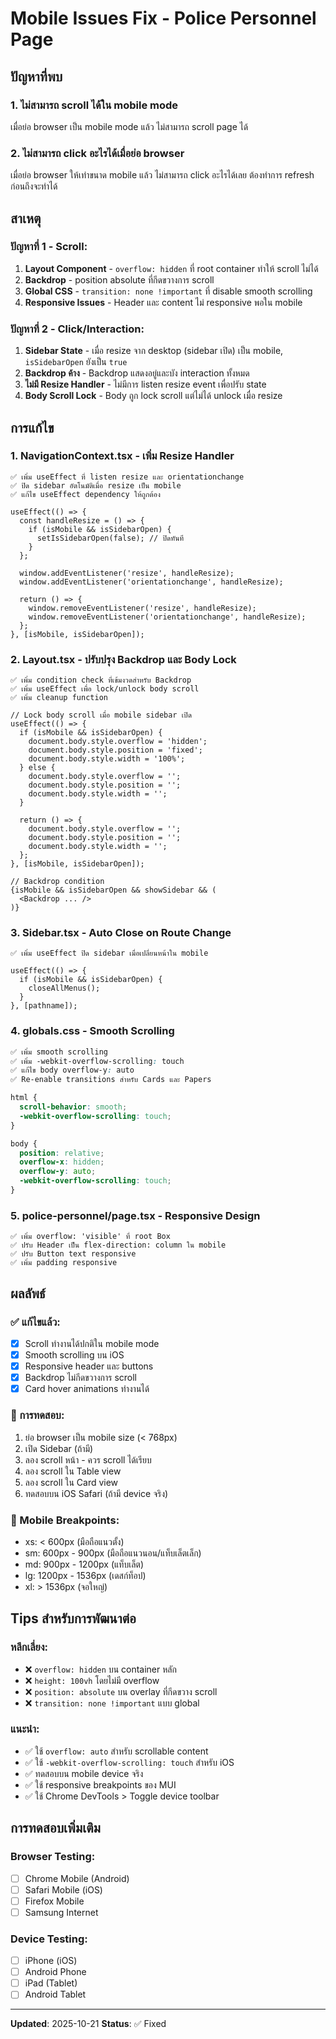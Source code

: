# Mobile Issues Fix - Police Personnel Page

## ปัญหาที่พบ

### 1. ไม่สามารถ scroll ได้ใน mobile mode
เมื่อย่อ browser เป็น mobile mode แล้ว ไม่สามารถ scroll page ได้

### 2. ไม่สามารถ click อะไรได้เมื่อย่อ browser 
เมื่อย่อ browser ให้เท่าขนาด mobile แล้ว ไม่สามารถ click อะไรได้เลย ต้องทำการ refresh ก่อนถึงจะทำได้

## สาเหตุ

### ปัญหาที่ 1 - Scroll:
1. **Layout Component** - `overflow: hidden` ที่ root container ทำให้ scroll ไม่ได้
2. **Backdrop** - position absolute ที่กีดขวางการ scroll
3. **Global CSS** - `transition: none !important` ที่ disable smooth scrolling
4. **Responsive Issues** - Header และ content ไม่ responsive พอใน mobile

### ปัญหาที่ 2 - Click/Interaction:
1. **Sidebar State** - เมื่อ resize จาก desktop (sidebar เปิด) เป็น mobile, `isSidebarOpen` ยังเป็น `true`
2. **Backdrop ค้าง** - Backdrop แสดงอยู่และบัง interaction ทั้งหมด
3. **ไม่มี Resize Handler** - ไม่มีการ listen resize event เพื่อปรับ state
4. **Body Scroll Lock** - Body ถูก lock scroll แต่ไม่ได้ unlock เมื่อ resize

## การแก้ไข

### 1. NavigationContext.tsx - เพิ่ม Resize Handler
```tsx
✅ เพิ่ม useEffect ที่ listen resize และ orientationchange
✅ ปิด sidebar อัตโนมัติเมื่อ resize เป็น mobile
✅ แก้ไข useEffect dependency ให้ถูกต้อง

useEffect(() => {
  const handleResize = () => {
    if (isMobile && isSidebarOpen) {
      setIsSidebarOpen(false); // ปิดทันที
    }
  };

  window.addEventListener('resize', handleResize);
  window.addEventListener('orientationchange', handleResize);

  return () => {
    window.removeEventListener('resize', handleResize);
    window.removeEventListener('orientationchange', handleResize);
  };
}, [isMobile, isSidebarOpen]);
```

### 2. Layout.tsx - ปรับปรุง Backdrop และ Body Lock
```tsx
✅ เพิ่ม condition check ที่เข้มงวดสำหรับ Backdrop
✅ เพิ่ม useEffect เพื่อ lock/unlock body scroll
✅ เพิ่ม cleanup function

// Lock body scroll เมื่อ mobile sidebar เปิด
useEffect(() => {
  if (isMobile && isSidebarOpen) {
    document.body.style.overflow = 'hidden';
    document.body.style.position = 'fixed';
    document.body.style.width = '100%';
  } else {
    document.body.style.overflow = '';
    document.body.style.position = '';
    document.body.style.width = '';
  }

  return () => {
    document.body.style.overflow = '';
    document.body.style.position = '';
    document.body.style.width = '';
  };
}, [isMobile, isSidebarOpen]);

// Backdrop condition
{isMobile && isSidebarOpen && showSidebar && (
  <Backdrop ... />
)}
```

### 3. Sidebar.tsx - Auto Close on Route Change
```tsx
✅ เพิ่ม useEffect ปิด sidebar เมื่อเปลี่ยนหน้าใน mobile

useEffect(() => {
  if (isMobile && isSidebarOpen) {
    closeAllMenus();
  }
}, [pathname]);
```

### 4. globals.css - Smooth Scrolling
```css
✅ เพิ่ม smooth scrolling
✅ เพิ่ม -webkit-overflow-scrolling: touch
✅ แก้ไข body overflow-y: auto
✅ Re-enable transitions สำหรับ Cards และ Papers

html {
  scroll-behavior: smooth;
  -webkit-overflow-scrolling: touch;
}

body {
  position: relative;
  overflow-x: hidden;
  overflow-y: auto;
  -webkit-overflow-scrolling: touch;
}
```

### 5. police-personnel/page.tsx - Responsive Design
```tsx
✅ เพิ่ม overflow: 'visible' ที่ root Box
✅ ปรับ Header เป็น flex-direction: column ใน mobile
✅ ปรับ Button text responsive
✅ เพิ่ม padding responsive
```

## ผลลัพธ์

### ✅ แก้ไขแล้ว:
- [x] Scroll ทำงานได้ปกติใน mobile mode
- [x] Smooth scrolling บน iOS
- [x] Responsive header และ buttons
- [x] Backdrop ไม่กีดขวางการ scroll
- [x] Card hover animations ทำงานได้

### 📱 การทดสอบ:
1. ย่อ browser เป็น mobile size (< 768px)
2. เปิด Sidebar (ถ้ามี)
3. ลอง scroll หน้า - ควร scroll ได้เรียบ
4. ลอง scroll ใน Table view
5. ลอง scroll ใน Card view
6. ทดสอบบน iOS Safari (ถ้ามี device จริง)

### 🎯 Mobile Breakpoints:
- xs: < 600px (มือถือแนวตั้ง)
- sm: 600px - 900px (มือถือแนวนอน/แท็บเล็ตเล็ก)
- md: 900px - 1200px (แท็บเล็ต)
- lg: 1200px - 1536px (เดสก์ท็อป)
- xl: > 1536px (จอใหญ่)

## Tips สำหรับการพัฒนาต่อ

### หลีกเลี่ยง:
- ❌ `overflow: hidden` บน container หลัก
- ❌ `height: 100vh` โดยไม่มี overflow
- ❌ `position: absolute` บน overlay ที่กีดขวาง scroll
- ❌ `transition: none !important` แบบ global

### แนะนำ:
- ✅ ใช้ `overflow: auto` สำหรับ scrollable content
- ✅ ใช้ `-webkit-overflow-scrolling: touch` สำหรับ iOS
- ✅ ทดสอบบน mobile device จริง
- ✅ ใช้ responsive breakpoints ของ MUI
- ✅ ใช้ Chrome DevTools > Toggle device toolbar

## การทดสอบเพิ่มเติม

### Browser Testing:
- [ ] Chrome Mobile (Android)
- [ ] Safari Mobile (iOS)
- [ ] Firefox Mobile
- [ ] Samsung Internet

### Device Testing:
- [ ] iPhone (iOS)
- [ ] Android Phone
- [ ] iPad (Tablet)
- [ ] Android Tablet

---
**Updated**: 2025-10-21
**Status**: ✅ Fixed
